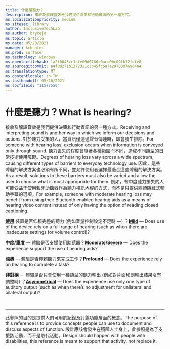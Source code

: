 ```yaml
---
title: 什麼是聽力？
description: 接收及解譯音效是我們提供決策和行動資訊的另一種方式。
ms.localizationpriority: medium
ms.sitesec: library
author: InclusiveTechLab
ms.author: brycejo
ms.topic: article
ms.date: 05/20/2021
manager: krhunter
ms.prod: surface
ms.technology: windows
ms.openlocfilehash: 1a2f0843cc1cfe09d0786c0acc0bc09fb12fdfe8
ms.sourcegitcommit: a4f8d271b1372321c3b45fc5a7a29703976964a4
ms.translationtype: MT
ms.contentlocale: zh-TW
ms.lasthandoff: 05/20/2021
ms.locfileid: "11577550"
---
```

# <a name="what-is-hearing"></a><span data-ttu-id="aa88d-103">什麼是聽力？</span><span class="sxs-lookup"><span data-stu-id="aa88d-103">What is hearing?</span></span>

<span data-ttu-id="aa88d-104">接收及解譯音效是我們提供決策和行動資訊的另一種方式。</span><span class="sxs-lookup"><span data-stu-id="aa88d-104">Receiving and interpreting sound is another way in which we inform our decisions and actions.</span></span> <span data-ttu-id="aa88d-105">對於聽力受損的人，當資訊僅透過聲音傳達時，即會發生排除。</span><span class="sxs-lookup"><span data-stu-id="aa88d-105">For someone with hearing loss, exclusion occurs when information is conveyed only through sound.</span></span> <span data-ttu-id="aa88d-106">聽力喪失的程度會隨著各種範圍而不同，造成不同類型的日常技術使用障礙。</span><span class="sxs-lookup"><span data-stu-id="aa88d-106">Degrees of hearing loss vary across a wide spectrum, causing different types of barriers to everyday technology use.</span></span> <span data-ttu-id="aa88d-107">因此，這些障礙的解決方案也必須有所不同，並允許使用者選擇最適合這些障礙的解決方案。</span><span class="sxs-lookup"><span data-stu-id="aa88d-107">As a result, solutions to these barriers must also be varied and allow the user to choose what is most appropriate for them.</span></span> <span data-ttu-id="aa88d-108">例如，有中度聽力損失的人可能受益于使用藍牙助聽器作為聽力視訊內容的方式，而不是只提供閱讀隱藏式輔助字幕的選項。</span><span class="sxs-lookup"><span data-stu-id="aa88d-108">For example, someone with moderate hearing loss may benefit from using their Bluetooth enabled hearing aids as a means of hearing video content instead of only having the option of reading closed captioning.</span></span>

<span data-ttu-id="aa88d-109">**[使用](hearing-mild.md)** 裝置是否仰賴完整的聽力 (例如音量控制設定不足時 &mdash;) ？</span><span class="sxs-lookup"><span data-stu-id="aa88d-109">**[Mild](hearing-mild.md)** &mdash; Does use of the device rely on a full range of hearing (such as when there are inadequate settings for volume control)?</span></span>

<span data-ttu-id="aa88d-110">**[中度/重度](hearing-moderate-severe.md)** &mdash; 體驗是否支援使用助聽器？</span><span class="sxs-lookup"><span data-stu-id="aa88d-110">**[Moderate/Severe](hearing-moderate-severe.md)** &mdash; Does the experience support the use of hearing aids?</span></span>

<span data-ttu-id="aa88d-111">**[深奧](hearing-profound.md)** &mdash; 體驗是否仰賴聽力來完成工作？</span><span class="sxs-lookup"><span data-stu-id="aa88d-111">**[Profound](hearing-profound.md)** &mdash; Does the experience rely on hearing to complete a task?</span></span>

<span data-ttu-id="aa88d-112">**[非對稱](hearing-asymmetrical.md)** &mdash; 體驗是否只會使用一種類型的聽力輸出 (例如對片面和副輸出結果沒有調整時) ？</span><span class="sxs-lookup"><span data-stu-id="aa88d-112">**[Asymmetrical](hearing-asymmetrical.md)** &mdash; Does the experience use only one type of auditory output (such as when there’s no adjustment for unilateral and bilateral output)?</span></span>

&nbsp;

[comment]: # (頁腳語句)
___
<span data-ttu-id="aa88d-114">此參照的目的是提供人們可用於記錄及討論功能層面的概念。</span><span class="sxs-lookup"><span data-stu-id="aa88d-114">The purpose of this reference is to provide concepts people can use to document and discuss aspects of function.</span></span> <span data-ttu-id="aa88d-115">設計應該會發生在殘障人士身上，此參照是為了支援該活動，而不是取代活動。</span><span class="sxs-lookup"><span data-stu-id="aa88d-115">Design should happen with people with disabilities, this reference is meant to support that activity, not replace it.</span></span> 
